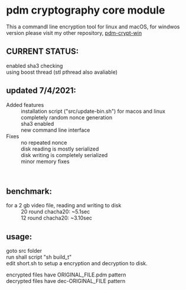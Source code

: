 <h1>pdm cryptography core module</h1>
<p>
This a commandl line encryption tool for linux and macOS, for windwos version please visit my other repository, <a href="https://github.com/2042Third/pdm-crypt-win">pdm-crypt-win</a>
</p>
<h2>CURRENT STATUS:</h2>
enabled sha3 checking<br />
using boost thread (stl pthread also avaliable)<br />
<h2>updated 7/4/2021: </h2>
<dl>
<dt>Added features</dt>
<dd>installation script ("src/update-bin.sh") for macos and linux</dd>
<dd>completely random nonce generation</dd>
<dd>sha3 enabled</dd>
<dd>new command line interface</dd>
<dt>Fixes</dt>
  <dd>no repeated nonce</dd>
  <dd>disk reading is mostly serialized</dd>
  <dd>disk writing is completely serialized</dd>
  <dd>minor memory fixes</dd>
</dl>
<br />
<h2>benchmark:</h2>
<dl>
<dt>for a 2 gb video file, reading and writing to disk </dt>
<dd>20 round chacha20: ~5.1sec </dd>
<dd>12 round chacha20: ~3.10sec </dd>
  <dl>
<h2>usage:</h2>
<p>
goto src folder<br />
run shall script "sh build_t"<br />
edit short.sh to setup a encryption and decryption to disk.<br />
</p>
<p>
encrypted files have ORIGINAL_FILE.pdm pattern<br />
decrypted files have dec-ORIGINAL_FILE pattern<br />
</p>

